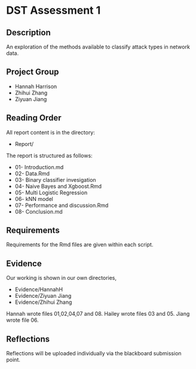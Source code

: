 # DST Assessment 1

## Description

An exploration of the methods available to classify attack types in network data. 

## Project Group

* Hannah Harrison
* Zhihui Zhang
* Ziyuan Jiang


## Reading Order

All report content is in the directory:

* Report/

The report is structured as follows:
* 01- Introduction.md
* 02- Data.Rmd
* 03- Binary classifier invesigation
* 04- Naive Bayes and Xgboost.Rmd
* 05- Multi Logistic Regression
* 06- kNN model
* 07- Performance and discussion.Rmd
* 08- Conclusion.md

## Requirements

Requirements for the Rmd files are given within each script.

## Evidence

Our working is shown in our own directories,

* Evidence/HannahH
* Evidence/Ziyuan Jiang
* Evidence/Zhihui Zhang

Hannah wrote files 01,02,04,07 and 08. Hailey wrote files 03 and 05. Jiang wrote file 06.

## Reflections

Reflections will be uploaded individually via the blackboard submission point.
